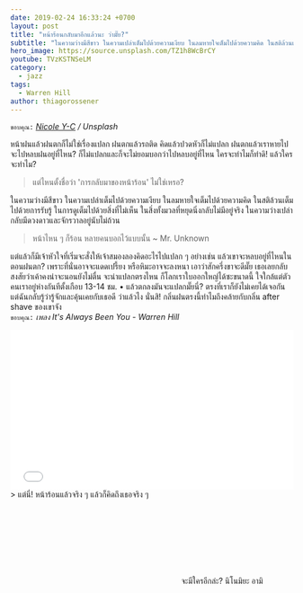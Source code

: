 ```yaml
---
date: 2019-02-24 16:33:24 +0700
layout: post
title: "หน้าร้อนกลับมาอีกแล้วนะ ว่ามั๊ย?"
subtitle: "ในความว่างมีสีขาว ในความเปล่าเต็มไปด้วยความเงียบ ในลมหายใจเต็มไปด้วยความคิด ในสติล้วนเต็มไปด้วยการรับรู้ ในการดูเต็มไปด้วยสิ่งที่ไม่เห็น ในสิ่งทั้งมวลที่หยุดนิ่งกลับไม่มีอยู่จริง ในความว่างเปล่ากลับมีดวงดาวและจักรวาลอยู่นับไม่ถ้วน"
hero_image: https://source.unsplash.com/TZ1h8WcBrCY
youtube: TVzKSTNSeLM
category:
  - jazz
tags:
  - Warren Hill
author: thiagorossener
---
```

`ขอบคุณ:` *[Nicole Y-C](https://unsplash.com/@themcny) / Unsplash*

หน้าฝนแล้วฝนตกก็ไม่ใช่เรื่องแปลก ฝนตกแล้วรถติด คิดแล้วปวดหัวก็ไม่แปลก ฝนตกแล้วเราหายไป จะไปหลบฝนอยู่ที่ไหน? ก็ไม่แปลกและก็จะไม่ยอมบอกว่าไปหลบอยู่ที่ไหน ใครจะทำไมก็ทำดิ! แล้วใครจะทำไม?

> แต่ไหนตั้งชื่อว่า 'การกลับมาของหน้าร้อน' ไม่ใช่เหรอ?

ในความว่างมีสีขาว ในความเปล่าเต็มไปด้วยความเงียบ ในลมหายใจเต็มไปด้วยความคิด ในสติล้วนเต็มไปด้วยการรับรู้ ในการดูเต็มไปด้วยสิ่งที่ไม่เห็น ในสิ่งทั้งมวลที่หยุดนิ่งกลับไม่มีอยู่จริง ในความว่างเปล่ากลับมีดวงดาวและจักรวาลอยู่นับไม่ถ้วน

> หน้าไหน ๆ ก็ร้อน หลายคนบอกไว้แบบนั้น ~ Mr. Unknown

แต่แล้วก็มีเจ้าหัวใจที่เริ่มจะสั่งให้เจ้าสมองลองคิดอะไรไปแปลก ๆ อย่างเช่น แล้วเขาจะหลบอยู่ที่ไหนในตอนฝนตก? เพราะที่นั่นอาจจะแดดเปรี้ยง หรือหิมะอาจจะลงหนา เอาว่าสักครึ่งขาจะดีมั๊ย เธอเลยกลับสงสัยว่าเค้าคงน่าจะนอนยังไม่ตื่น จะน่าแปลกตรงไหน ก็โลกเราใบออกใหญ่ได้ซะขนาดนี้ ใจใกล้แต่ตัวคนเราอยู่ห่างกันทีตั้งเกือบ 13-14 ชม. • แล้วตกลงมันจะแปลกมั๊ยนี่? ตรงที่เราก็ยังไม่เคยได้เจอกัน แต่ฉันกลับรู้ว่ารู้จักและคุ้นเคยกับเธอดี ว่าแล้วไง นั่นสิ! กลิ่นฝนตรงนี้ทำไมถึงคล้ายกับกลิ่น after shave ของเขาจัง\
`ขอบคุณ:` *เพลง It's Always Been You - Warren Hill*

<div style="position:relative;width:100%;height:0;padding-bottom:56.25%;">
<iframe style="width:100%;height:100%;position:absolute;top:0;left:0;" src="{{ "https://www.youtube.com/embed/" | append: page.youtube }}" frameborder="0" allow="autoplay; encrypted-media" allowfullscreen>
</iframe>
</div>
> แต่นี่! หน้าร้อนแล้วจริง ๆ แล้วก็คิดถึงเธอจริง ๆ <svg class="love"><use xlink:href="#icon-heart"></use></svg> จะมีใครอีกล่ะ? นิโนมิยะ อามิ
